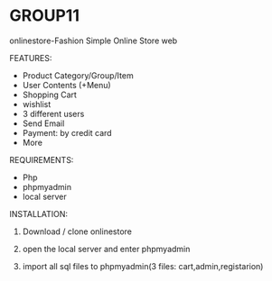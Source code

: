 # GROUP11
onlinestore-Fashion
Simple Online Store web

FEATURES:
- Product Category/Group/Item
- User Contents (+Menu)
- Shopping Cart
- wishlist
- 3 different users
- Send Email 
- Payment: by credit card
- More


REQUIREMENTS:
- Php
- phpmyadmin
- local server

 
INSTALLATION:

1) Download / clone onlinestore

2) open the local server and enter phpmyadmin

2) import all sql files to phpmyadmin(3 files: cart,admin,registarion)
